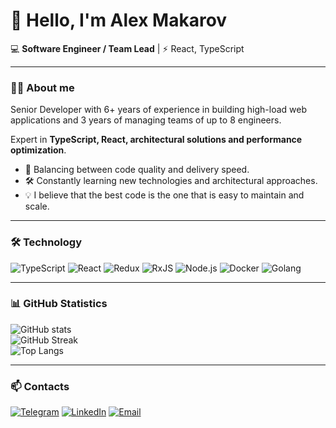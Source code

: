 # 👋 Hello, I'm Alex Makarov  

💻 **Software Engineer / Team Lead** | ⚡️ React, TypeScript  

---

### 🧑‍💻 About me
Senior Developer with 6+ years of experience in building high-load web applications and 3 years of managing teams of up to 8 engineers.

Expert in **TypeScript, React, architectural solutions and performance optimization**.

- 🚀 Balancing between code quality and delivery speed.
- 🛠 Constantly learning new technologies and architectural approaches.
- 💡 I believe that the best code is the one that is easy to maintain and scale.

---

### 🛠️ Technology
![TypeScript](https://img.shields.io/badge/TypeScript-007ACC?style=for-the-badge&logo=typescript&logoColor=white)
![React](https://img.shields.io/badge/React-20232A?style=for-the-badge&logo=react&logoColor=61DAFB)
![Redux](https://img.shields.io/badge/Redux-593D88?style=for-the-badge&logo=redux&logoColor=white)
![RxJS](https://img.shields.io/badge/RxJS-B7178C?style=for-the-badge&logo=reactivex&logoColor=white)
![Node.js](https://img.shields.io/badge/Node.js-43853D?style=for-the-badge&logo=node.js&logoColor=white)
![Docker](https://img.shields.io/badge/Docker-2496ED?style=for-the-badge&logo=docker&logoColor=white)
![Golang](https://img.shields.io/badge/Go-00ADD8?style=for-the-badge&logo=go&logoColor=white)

---

### 📊 GitHub Statistics
![GitHub stats](https://github-readme-stats.vercel.app/api?username=makaksel&show_icons=true&theme=radical)  
![GitHub Streak](https://github-readme-streak-stats.herokuapp.com/?user=makaksel&theme=radical)  
![Top Langs](https://github-readme-stats.vercel.app/api/top-langs/?username=makaksel&layout=compact&theme=radical)

---

### 📫 Contacts
[![Telegram](https://img.shields.io/badge/Telegram-26A5E4?style=for-the-badge&logo=telegram&logoColor=white)](https://t.me/guffyguf)
[![LinkedIn](https://img.shields.io/badge/LinkedIn-0077B5?style=for-the-badge&logo=linkedin&logoColor=white)]([https://linkedin.com/in/YOUR_LINKEDIN](https://www.linkedin.com/in/aleksander-makarov/))
[![Email](https://img.shields.io/badge/Email-D14836?style=for-the-badge&logo=gmail&logoColor=white)](mailto:makarovoptionmail@gmail.com)
